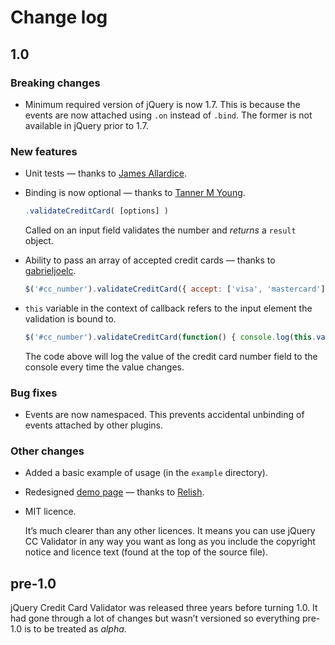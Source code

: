 # Change log

## 1.0

### Breaking changes

* Minimum required version of jQuery is now 1.7. This is because the events are now attached using `.on` instead of `.bind`. The former is not available in jQuery prior to 1.7.

### New features

* Unit tests — thanks to [James Allardice](https://github.com/jamesallardice).

* Binding is now optional — thanks to [Tanner M Young](https://github.com/tmyoung).

  ```js
  .validateCreditCard( [options] )
  ```

  Called on an input field validates the number and *returns* a `result` object.

* Ability to pass an array of accepted credit cards — thanks to [gabrieljoelc](https://github.com/gabrieljoelc).

  ```js
  $('#cc_number').validateCreditCard({ accept: ['visa', 'mastercard'] })
  ```

* `this` variable in the context of callback refers to the input element the validation is bound to.

  ```js
  $('#cc_number').validateCreditCard(function() { console.log(this.val()) })
  ```

  The code above will log the value of the credit card number field to the console every time the value changes.

### Bug fixes

* Events are now namespaced. This prevents accidental unbinding of events attached by other plugins.

### Other changes

* Added a basic example of usage (in the `example` directory).

* Redesigned [demo page](http://jquerycreditcardvalidator.com) — thanks to [Relish](https://relish.io).

* MIT licence.

  It’s much clearer than any other licences. It means you can use jQuery CC Validator in any way you want as long as you include the copyright notice and licence text (found at the top of the source file).

## pre-1.0

jQuery Credit Card Validator was released three years before turning 1.0. It had gone through a lot of changes but wasn’t versioned so everything pre-1.0 is to be treated as *alpha*.
